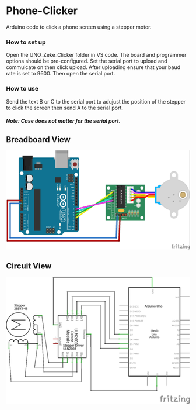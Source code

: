 # Phone-Clicker
Arduino code to click a phone screen using a stepper motor.

### How to set up

Open the UNO_Zeke_Clicker folder in VS code. The board and programmer options should be pre-configured. 
Set the serial port to upload and commuicate on then click upload. After uploading ensure that your baud rate is set to 9600.
Then open the serial port.

### How to use

Send the text B or C to the serial port to adujust the position of the stepper to click the screen then send A to the serial port.
##### Note: Case does not matter for the serial port.

## Breadboard View
![Breadboard](https://github.com/waarn/Phone-Clicker/raw/main/Schematics/Breadboard.jpg)

## Circuit View
![Breadboard](https://github.com/waarn/Phone-Clicker/raw/main/Schematics/Circuit.jpg)
